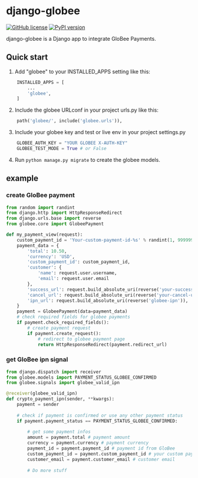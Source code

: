 # django-globee

[![GitHub license](https://img.shields.io/badge/license-MIT-brightgreen.svg)](https://raw.githubusercontent.com/lovvskillz/django-globee/master/LICENSE)
[![PyPI version](https://badge.fury.io/py/django-globee.svg)](https://badge.fury.io/py/django-globee)

django-globee is a Django app to integrate GloBee Payments.

Quick start
-----------

1. Add "globee" to your INSTALLED_APPS setting like this:
```python
    INSTALLED_APPS = [
        ...
        'globee',
    ]
```
2. Include the globee URLconf in your project urls.py like this:
```python
    path('globee/', include('globee.urls')),
```
    
3. Include your globee key and test or live env in your project settings.py
```python
    GLOBEE_AUTH_KEY = "YOUR GLOBEE X-AUTH-KEY"
    GLOBEE_TEST_MODE = True # or False
```


4. Run `python manage.py migrate` to create the globee models.


## example

### create GloBee payment

```python
from random import randint
from django.http import HttpResponseRedirect
from django.urls.base import reverse
from globee.core import GlobeePayment

def my_payment_view(request):
    custom_payment_id = 'Your-custom-payment-id-%s' % randint(1, 9999999)
    payment_data = {
        'total': 10.50,
        'currency': 'USD',
        'custom_payment_id': custom_payment_id,
        'customer': {
            'name': request.user.username,
            'email': request.user.email
        },
        'success_url': request.build_absolute_uri(reverse('your-success-url')),
        'cancel_url': request.build_absolute_uri(reverse('your-cancel-url')),
        'ipn_url': request.build_absolute_uri(reverse('globee-ipn')),
    }
    payment = GlobeePayment(data=payment_data)
    # check required fields for globee payments
    if payment.check_required_fields():
        # create payment request
        if payment.create_request():
            # redirect to globee payment page
            return HttpResponseRedirect(payment.redirect_url)
```

### get GloBee ipn signal

```python
from django.dispatch import receiver
from globee.models import PAYMENT_STATUS_GLOBEE_CONFIRMED
from globee.signals import globee_valid_ipn

@receiver(globee_valid_ipn)
def crypto_payment_ipn(sender, **kwargs):
    payment = sender
    
    # check if payment is confirmed or use any other payment status
    if payment.payment_status == PAYMENT_STATUS_GLOBEE_CONFIRMED:
        
        # get some payment infos
        amount = payment.total # payment amount
        currency = payment.currency # payment currency
        payment_id = payment.payment_id # payment id from GloBee
        custom_payment_id = payment.custom_payment_id # your custom payment id
        customer_email = payment.customer_email # customer email
        
        # Do more stuff
        
```
